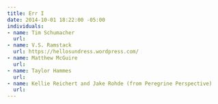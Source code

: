 ```yaml
---
title: Err I
date: 2014-10-01 18:22:00 -05:00
individuals:
- name: Tim Schumacher
  url: 
- name: V.S. Ramstack
  url: https://hellosundress.wordpress.com/
- name: Matthew McGuire
  url: 
- name: Taylor Hammes
  url: 
- name: Kellie Reichert and Jake Rohde (from Peregrine Perspective)
  url: 
---
```


